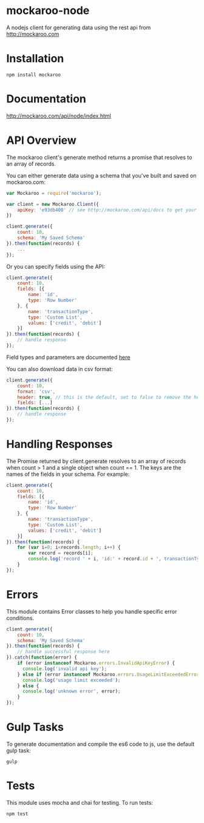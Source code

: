 # mockaroo-node

A nodejs client for generating data using the rest api from http://mockaroo.com

# Installation

    npm install mockaroo

# Documentation

http://mockaroo.com/api/node/index.html

# API Overview

The mockaroo client's generate method returns a promise that resolves to an array of records.

You can either generate data using a schema that you've built and saved on mockaroo.com:

```js
var Mockaroo = require('mockaroo');

var client = new Mockaroo.Client({
    apiKey: 'e93db400' // see http://mockaroo.com/api/docs to get your api key
})

client.generate({
    count: 10,
    schema: 'My Saved Schema'
}).then(function(records) {
    ...
});
```

Or you can specify fields using the API:

```js
client.generate({
    count: 10,
    fields: [{
        name: 'id',
        type: 'Row Number'
    }, {
        name: 'transactionType',
        type: 'Custom List',
        values: ['credit', 'debit']
    }]
}).then(function(records) {
    // handle response
});
```

Field types and parameters are documented [here](http://mockaroo.com/api/docs#types)

You can also download data in csv format:

```js
client.generate({
    count: 10,
    format: 'csv',
    header: true, // this is the default, set to false to remove the header row
    fields: [...]
}).then(function(records) {
    // handle response
});
```

# Handling Responses

The Promise returned by client.generate resolves to an array of records when count > 1 and a single object when count == 1.
The keys are the names of the fields in your schema.  For example:

```js
client.generate({
    count: 10,
    fields: [{
        name: 'id',
        type: 'Row Number'
    }, {
        name: 'transactionType',
        type: 'Custom List',
        values: ['credit', 'debit']
    }]
}).then(function(records) {
    for (var i=0; i<records.length; i++) {
        var record = records[i];
        console.log('record ' + i, 'id:' + record.id + ', transactionType:' + record.transactionType);
    }
});
```

# Errors

This module contains Error classes to help you handle specific error conditions.

```js
client.generate({
    count: 10,
    schema: 'My Saved Schema'
}).then(function(records) {
    // handle successful response here
}).catch(function(error) {
    if (error instanceof Mockaroo.errors.InvalidApiKeyError) {
      console.log('invalid api key');
    } else if (error instanceof Mockaroo.errors.UsageLimitExceededError) {
      console.log('usage limit exceeded');
    } else {
      console.log('unknown error', error);
    }
});
```

# Gulp Tasks

To generate documentation and compile the es6 code to js, use the default gulp task:

    gulp

# Tests

This module uses mocha and chai for testing. To run tests:

    npm test
